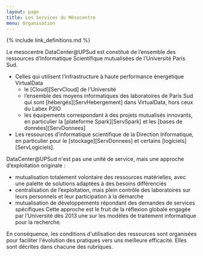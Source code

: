 ```yaml
---
layout: page
title: Les Services du Mésocentre
menu: Organisation
---
```


{% include link_definitions.md %}

Le mesocentre DataCenter@UPSud est constitué de l’ensemble des ressources d’Informatique Scientifique mutualisées de l’Université Paris Sud. 

* Celles qui utilisent l’infrastructure à haute performance énergétique VirtualData 
	* le [Cloud][ServCloud] de l'Université
	* l’ensemble des moyens informatiques des laboratoires de Paris Sud
 qui sont [hébergés][ServHebergement] dans VirtualData, hors ceux du Labex P2IO
	* les équipements correspondant à des projets mutualisés innovants, 
en particulier la [plateforme Spark][ServSpark] et les [bases de données][ServDonnees]
* Les ressources d’informatique scientifique de la Direction Informatique,
 en particulier pour le [stockage][ServDonnees] et certains [logiciels][ServLogiciels].


DataCenter@UPSud  n'est pas une unité de service, mais une approche d’exploitation originale :
* mutualisation totalement volontaire des ressources matérielles, avec une palette de solutions adaptées à des besoins différenciés
* centralisation de l’exploitation, mais plein contrôle des laboratoires sur leurs personnels et leur participation à la démarche
* mutualisation de développements répondant des demandes de services spécifiques 
Cette approche est le fruit de la réflexion globale engagée par l’Université dès 2013 une sur les modèles de traitement
informatique pour la recherche.

En conséquence, les conditions d'utilisation des ressources sont organisées pour faciliter l'évolution des pratiques vers uns meilleure efficacité. Elles sont décrites dans chacune des rubriques.  


